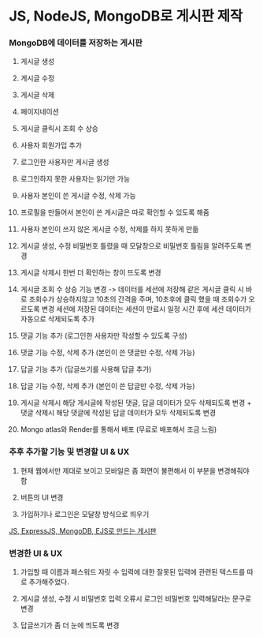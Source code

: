 # JS, NodeJS, MongoDB로 게시판 제작

### MongoDB에 데이터를 저장하는 게시판

1. 게시글 생성

2. 게시글 수정

3. 게시글 삭제

4. 페이지네이션

5. 게시글 클릭시 조회 수 상승

6. 사용자 회원가입 추가

7. 로그인한 사용자만 게시글 생성

8. 로그인하지 못한 사용자는 읽기만 가능

9. 사용자 본인이 쓴 게시글 수정, 삭제 가능

10. 프로필을 만들어서 본인이 쓴 게시글은 따로 확인할 수 있도록 해줌

11. 사용자 본인이 쓰지 않은 게시글 수정, 삭제를 하지 못하게 만듦

12. 게시글 생성, 수정 비밀번호 틀렸을 때 모달창으로 비밀번호 틀림을 알려주도록 변경

13. 게시글 삭제시 한번 더 확인하는 창이 뜨도록 변경

14. 게시글 조회 수 상승 기능 변경 -> 데이터를 세션에 저장해 같은 게시글 클릭 시 바로 조회수가 상승하지않고 10초의 간격을 주며, 10초후에 클릭 했을 때 조회수가 오르도록 변경 세션에 저장된 데이터는 세션이 만료시 일정 시간 후에 세션 데이터가 자동으로 삭제되도록 추가

15. 댓글 기능 추가 (로그인한 사용자만 작성할 수 있도록 구성)

16. 댓글 기능 수정, 삭제 추가 (본인이 쓴 댓글만 수정, 삭제 가능)

17. 답글 기능 추가 (답글쓰기를 사용해 답글 추가)

18. 답글 기능 수정, 삭제 추가 (본인이 쓴 답글만 수정, 삭제 가능)

19. 게시글 삭제시 해당 게시글에 작성된 댓글, 답글 데이터가 모두 삭제되도록 변경 + 댓글 삭제시 해당 댓글에 작성된 답글 데이터가 모두 삭제되도록 변경

20. Mongo atlas와 Render를 통해서 배포 (무료로 배포해서 조금 느림)

### 추후 추가할 기능 및 변경할 UI & UX

1. 현재 웹에서만 제대로 보이고 모바일은 좀 화면이 불편해서 이 부분을 변경해줘야 함

2. 버튼의 UI 변경

3. 가입하기나 로그인은 모달창 방식으로 띄우기

[JS, ExpressJS, MongoDB, EJS로 만드는 게시판](https://bulletin-board-v0w0.onrender.com/)

### 변경한 UI & UX

1. 가입할 때 이름과 패스워드 자릿 수 입력에 대한 잘못된 입력에 관련된 텍스트를 따로 추가해주었다.

2. 게시글 생성, 수정 시 비밀번호 입력 오류시 로그인 비밀번호 입력해달라는 문구로 변경

3. 답글쓰기가 좀 더 눈에 띄도록 변경
